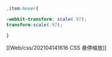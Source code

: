 ```css
.item:hover{

-webkit-transform: scale(.97);
transform:scale(.97);

}


```

[[Web/css/202104141616 CSS 悬停缩放]]